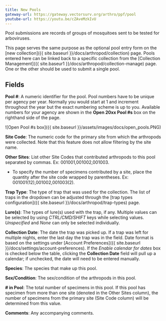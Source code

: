 ```yaml
---
title: New Pools
gateway-url: https://gateway.vectorsurv.org/arthro/ppf/pool
youtube-url: https://youtu.be/cZAveMzkIvU
---
```


Pool submissions are records of groups of mosquitoes sent to be tested for arboviruses.

This page serves the same purpose as the optional pool entry form on the [new collection]({{ site.baseurl }}/docs/arthropod/collection) page. Pools entered here can be linked back to a specific collection from the [Collection Management]({{ site.baseur1 }}/docs/arthropod/collection-manage) page. One or the other should be used to submit a single pool.

## Fields

**Pool #**: A numeric identifier for the pool. Pool numbers have to be unique per agency per year. Normally you would start at 1 and increment throughout the year but the exact numbering scheme is up to you. Available numbers for your agency are shown in the **Open 20xx Pool #s** box on the righthand side of the page.

![Open Pool #s box]({{ site.baseurl }}/assets/images/docs/open_pools.PNG)

**Site Code**: The numeric code for the primary site from which the arthropods were collected. Note that this feature does not allow filtering by the site name.

**Other Sites**: List other Site Codes that contributed arthropods to this pool separated by commas. Ex: 001001,001002,001003.  
- To specify the number of specimens contributed by a site, place the quantity after the site code wrapped by parentheses. Ex: 001001(12),001002,001003(2).

**Trap Type**: The type of trap that was used for the collection. The list of traps in the dropdown can be adjusted through the [trap types configuration]({{ site.baseurl }}/docs/arthropod/trap-types) page.

**Lure(s)**: The types of lure(s) used with the trap, if any. Multiple values can be selected by using _CTRL/CMD/SHIFT_ keys while selecting values. _Unspecified_ and _None_ can only be selected individually.

**Collection Date**: The date the trap was picked up. If a trap was left for multiple nights, enter the last day the trap was in the field. Date format is based on the settings under [Account Preferences]({{ site.baseurl }}/docs/settings/account-preferences). If the _Enable calendar for dates_ box is checked below the table, clicking the **Collection Date** field will pull up a calendar; if unchecked, the date will need to be entered manually.

**Species**: The species that make up this pool.

**Sex/Condition**: The sex/condition of the arthropods in this pool.

**# in Pool**: The total number of specimens in this pool. If this pool has specimen from more than one site (denoted in the Other Sites column), the number of specimens from the primary site (Site Code column) will be determined from this value.

**Comments**: Any accompanying comments.
